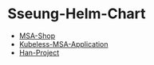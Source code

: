 # Sseung-Helm-Chart
- [MSA-Shop](https://github.com/sjoh0704/Sseung-Helm-Chart/tree/master/MSA-Shop "MSA-Shop")  
- [Kubeless-MSA-Application](https://github.com/sjoh0704/Sseung-Helm-Chart/tree/master/Kubeless-MSA-Application "Kubeless-MSA-Application")
- [Han-Project](https://github.com/sjoh0704/Sseung-Helm-Chart/tree/master/Han-Project "Han-Project")  
